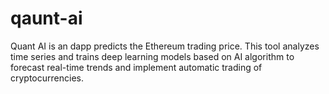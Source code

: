 # qaunt-ai
Quant AI is an dapp predicts the Ethereum trading price. This tool analyzes time series and trains deep learning models based on AI algorithm to forecast real-time trends and implement automatic trading of cryptocurrencies.
